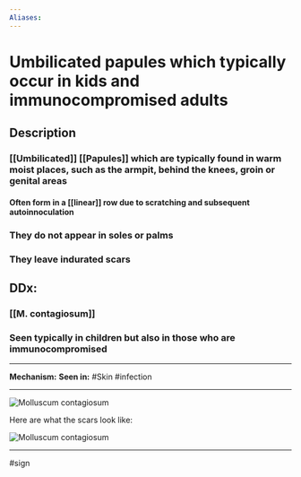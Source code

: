 ```yaml
---
Aliases:
---
```

# Umbilicated papules which typically occur in kids and immunocompromised adults
## Description
### [[Umbilicated]] [[Papules]] which are typically found in warm moist places, such as the armpit, behind the knees, groin or genital areas
#### Often form in a [[linear]] row due to scratching and subsequent autoinnoculation
### They do not appear in soles or palms
### They leave indurated scars
## DDx:
### [[M. contagiosum]]
### Seen typically in children but also in those who are immunocompromised 


---
**Mechanism:**
**Seen in:** #Skin #infection 

---
![Molluscum contagiosum](https://dermnetnz.org/assets/Uploads/viral/s/molluscum5__WatermarkedWyJXYXRlcm1hcmtlZCJd.jpg)

Here are what the scars look like:

![Molluscum contagiosum](https://dermnetnz.org/assets/Uploads/viral/moll-scar__WatermarkedWyJXYXRlcm1hcmtlZCJd.jpg)

---
#sign 